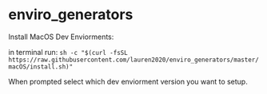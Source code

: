 # enviro_generators

Install MacOS Dev Enviorments:

in terminal run: 
`sh -c "$(curl -fsSL https://raw.githubusercontent.com/lauren2020/enviro_generators/master/macOS/install.sh)"`

When prompted select which dev enviorment version you want to setup.
